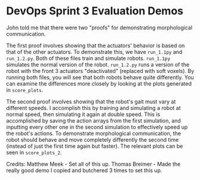 # DevOps Sprint 3 Evaluation Demos

John told me that there were two "proofs" for demonstrating morphological communication.

The first proof involves showing that the actuators' behavior is based on that of the other actuators.
To demonstrate this, we have `run_1.1py` and `run_1.2.py`.
Both of these files train and simulate robots. `run_1.1py` simulates the normal version of the robot. `run_1.2.py` runs a version of the robot with the front 3 actuators "deactivated" (replaced with soft voxels). By running both files, you will see that both robots behave quite differently. You can examine the differences more closely by looking at the plots generated in `score_plots`.

The second proof involves showing that the robot's gait must vary at different speeds. I accomplish this by training and simulating a robot at normal speed, then simulating it again at double speed. This is accomplished by saving the action arrays from the first simulation, and inputting every other one in the second simulation to effectively speed up the robot's actions. To demonstrate morphological communication, the robot should behave and move completely differently the second time (instead of just the first time again but faster). The relevant plots can be seen in `score_plots_2`.


Credits:
Matthew Meek - Set all of this up.
Thomas Breimer - Made the really good demo I copied and butchered 3 times to set this up.
